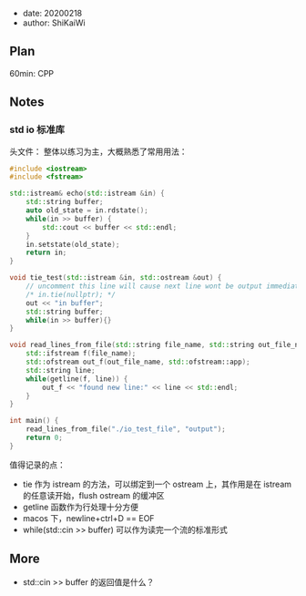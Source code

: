- date: 20200218 
- author: ShiKaiWi

## Plan
60min: CPP

## Notes
### std io 标准库
头文件：<iostream> <fstream> <sstream>
整体以练习为主，大概熟悉了常用用法：
```cpp
#include <iostream>
#include <fstream>

std::istream& echo(std::istream &in) {
	std::string buffer;
	auto old_state = in.rdstate();
	while(in >> buffer) {
		std::cout << buffer << std::endl;
	}
	in.setstate(old_state);
	return in;
}

void tie_test(std::istream &in, std::ostream &out) {
	// uncomment this line will cause next line wont be output immediately
	/* in.tie(nullptr); */
	out << "in buffer";
	std::string buffer;
	while(in >> buffer){}
}

void read_lines_from_file(std::string file_name, std::string out_file_name) {
	std::ifstream f(file_name);
	std::ofstream out_f(out_file_name, std::ofstream::app);
	std::string line;
	while(getline(f, line)) {
		out_f << "found new line:" << line << std::endl;
	}
}

int main() {
	read_lines_from_file("./io_test_file", "output");
	return 0;
}
```

值得记录的点：
- tie 作为 istream 的方法，可以绑定到一个 ostream 上，其作用是在 istream 的任意读开始，flush ostream 的缓冲区
- getline 函数作为行处理十分方便
- macos 下，newline+ctrl+D == EOF
- while(std::cin >> buffer) 可以作为读完一个流的标准形式

## More
- std::cin >> buffer 的返回值是什么？